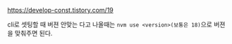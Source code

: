 https://develop-const.tistory.com/19

cli로 셋팅할 때 버젼 안맞는 다고 나올때는 `nvm use <version>(보통은 18)`으로 버젼을 맞춰주면 된다.
